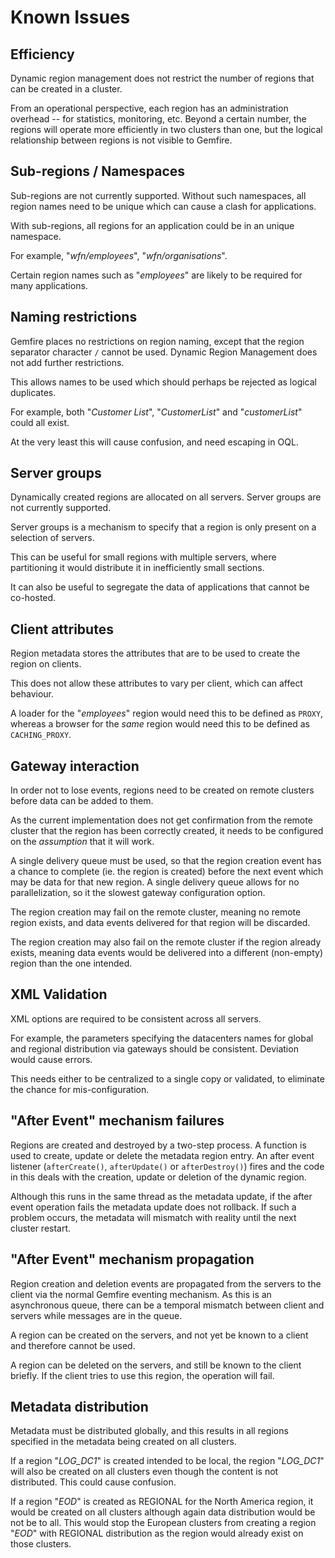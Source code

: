 # Known Issues

## Efficiency
Dynamic region management does not restrict the number of regions that can be
created in a cluster.

From an operational perspective, each region has an administration overhead -- for
statistics, monitoring, etc. Beyond a certain number, the regions will operate more
efficiently in two clusters than one, but the logical relationship between regions
is not visible to Gemfire.

## Sub-regions / Namespaces
Sub-regions are not currently supported. Without such namespaces, all region names need
to be unique which can cause a clash for applications.

With sub-regions, all regions for an application could be in an unique namespace.

For example, "*wfn/employees*", "*wfn/organisations*".

Certain region names such as "*employees*" are likely to be required for many applications. 

## Naming restrictions
Gemfire places no restrictions on region naming, except that the region separator character `/`
cannot be used. Dynamic Region Management does not add further restrictions.

This allows names to be used which should perhaps be rejected as logical duplicates.
 
For example, both "*Customer List*", "*CustomerList*" and "*customerList*" could all exist.

At the very least this will cause confusion, and need escaping in OQL.

## Server groups
Dynamically created regions are allocated on all servers. Server groups are not currently
supported.

Server groups is a mechanism to specify that a region is only present on a selection of
servers.

This can be useful for small regions with multiple servers, where partitioning it would
distribute it in inefficiently small sections. 

It can also be useful to segregate the data of applications that cannot be co-hosted.

## Client attributes
Region metadata stores the attributes that are to be used to create the region on clients.

This does not allow these attributes to vary per client, which can affect behaviour.

A loader for the "*employees*" region would need this to be defined as `PROXY`,
whereas a browser for the _same_ region would need this to be defined as `CACHING_PROXY`.

## Gateway interaction
In order not to lose events, regions need to be created on remote clusters before data
can be added to them. 

As the current implementation does not get confirmation from the remote cluster that
the region has been correctly created, it needs to be configured on the *assumption*
that it will work.

A single delivery queue must be used, so that the region creation event has a chance
to complete (ie. the region is created) before the next event which may be data for
that new region. A single delivery queue allows for no parallelization, so it the
slowest gateway configuration option.

The region creation may fail on the remote cluster, meaning no remote region exists,
and data events delivered for that region will be discarded.

The region creation may also fail on the remote cluster if the region already exists,
meaning data events would be delivered into a different (non-empty) region than the
one intended.

## XML Validation
XML options are required to be consistent across all servers.

For example, the parameters specifying the datacenters names for global and regional
distribution via gateways should be consistent. Deviation would cause errors.

This needs either to be centralized to a single copy or validated, to eliminate the
chance for mis-configuration.

## "After Event" mechanism failures
Regions are created and destroyed by a two-step process. A function is used to
create, update or delete the metadata region entry. An after event listener
(`afterCreate()`, `afterUpdate()` or `afterDestroy()`) fires and the code in
this deals with the creation, update or deletion of the dynamic region.

Although this runs in the same thread as the metadata update, if the after event
operation fails the metadata update does not rollback. If such a problem occurs,
the metadata will mismatch with reality until the next cluster restart.

## "After Event" mechanism propagation
Region creation and deletion events are propagated from the servers to the
client via the normal Gemfire eventing mechanism. As this is an asynchronous
queue, there can be a temporal mismatch between client and servers while
messages are in the queue.

A region can be created on the servers, and not yet be known to a client
and therefore cannot be used.

A region can be deleted on the servers, and still be known to the client
briefly. If the client tries to use this region, the operation will fail.

## Metadata distribution
Metadata must be distributed globally, and this results in all regions
specified in the metadata being created on all clusters.

If a region "*LOG_DC1*" is created intended to be local, the region "*LOG_DC1*"
will also be created on all clusters even though the content is not distributed.
This could cause confusion.

If a region "*EOD*" is created as REGIONAL for the North America region, it would
be created on all clusters although again data distribution would be not be to all.
This would stop the European clusters from creating a region "*EOD*" with
REGIONAL distribution as the region would already exist on those clusters.

